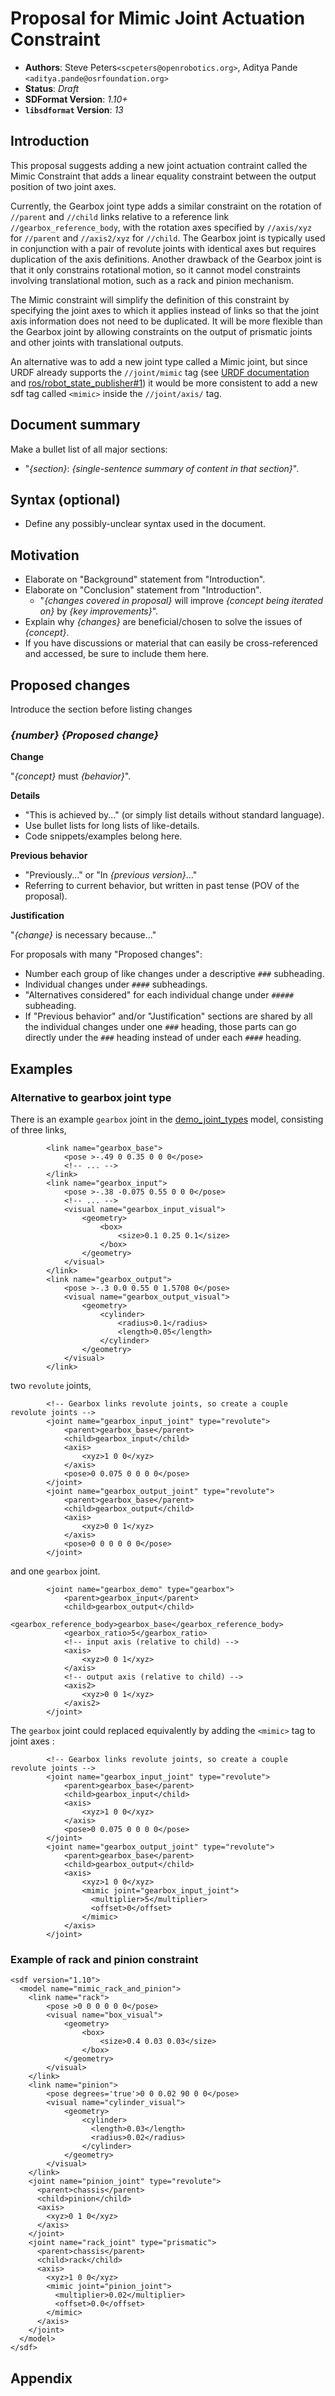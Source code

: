 # Proposal for Mimic Joint Actuation Constraint

* **Authors**:
Steve Peters`<scpeters@openrobotics.org>`,
Aditya Pande `<aditya.pande@osrfoundation.org>`
* **Status**: *Draft*
* **SDFormat Version**: *1.10+*
* **`libsdformat` Version**: *13*

## Introduction

This proposal suggests adding a new joint actuation contraint called the Mimic
Constraint that adds a linear equality constraint between the output position
of two joint axes.

Currently, the Gearbox joint type adds a similar constraint on the rotation
of `//parent` and `//child` links relative to a reference link
`//gearbox_reference_body`, with the rotation axes specified by
`//axis/xyz` for `//parent` and `//axis2/xyz` for `//child`.
The Gearbox joint is typically used in conjunction with a pair of
revolute joints with identical axes but requires duplication of the
axis definitions.
Another drawback of the Gearbox joint is that  it only constrains rotational
motion, so it cannot model constraints involving translational motion,
such as a rack and pinion mechanism.

The Mimic constraint will simplify the definition of this constraint by
specifying the joint axes to which it applies instead of links so
that the joint axis information does not need to be duplicated.
It will be more flexible than the Gearbox joint by
allowing constraints on the output of prismatic joints and other
joints with translational outputs.

An alternative was to add a new joint type called a Mimic joint,
but since URDF already supports the `//joint/mimic` tag (see
[URDF documentation](https://wiki.ros.org/urdf/XML/joint) and
[ros/robot\_state\_publisher#1](https://github.com/ros/robot_state_publisher/issues/1))
it would be more consistent to add a new sdf tag called ``<mimic>`` inside
the ``//joint/axis/`` tag.

## Document summary

Make a bullet list of all major sections:

* "*{section}*: *{single-sentence summary of content in that section}*".

## Syntax (optional)

* Define any possibly-unclear syntax used in the document.

## Motivation

* Elaborate on "Background" statement from "Introduction".
* Elaborate on "Conclusion" statement from "Introduction".
  * "*{changes covered in proposal}* will improve *{concept being iterated on}* by *{key improvements}*".
* Explain why *{changes}* are beneficial/chosen to solve the issues of *{concept}*.
* If you have discussions or material that can easily be cross-referenced and
  accessed, be sure to include them here.

## Proposed changes

Introduce the section before listing changes

### *{number}* *{Proposed change}*

**Change**

"*{concept}* must *{behavior}*".

**Details**

* "This is achieved by..." (or simply list details without standard language).
* Use bullet lists for long lists of like-details.
* Code snippets/examples belong here.

**Previous behavior**

* "Previously..." or "In *{previous version}*..."
* Referring to current behavior, but written in past tense (POV of the
proposal).

**Justification**

"*{change}* is necessary because..."

For proposals with many "Proposed changes":

* Number each group of like changes under a descriptive `###` subheading.
* Individual changes under `####` subheadings.
* "Alternatives considered" for each individual change under `#####` subheading.
* If "Previous behavior" and/or "Justification" sections are shared by all the
individual changes under one `###` heading, those parts can go directly under
the `###` heading instead of under each `####` heading.

## Examples

### Alternative to gearbox joint type

There is an example `gearbox` joint in the
[demo\_joint\_types](https://github.com/osrf/gazebo_models/blob/master/demo_joint_types/model.sdf#L156-L328)
model, consisting of three links,

~~~
        <link name="gearbox_base">
            <pose >-.49 0 0.35 0 0 0</pose>
            <!-- ... -->
        </link>
        <link name="gearbox_input">
            <pose >-.38 -0.075 0.55 0 0 0</pose>
            <!-- ... -->
            <visual name="gearbox_input_visual">
                <geometry>
                    <box>
                        <size>0.1 0.25 0.1</size>
                    </box>
                </geometry>
            </visual>
        </link>
        <link name="gearbox_output">
            <pose >-.3 0.0 0.55 0 1.5708 0</pose>
            <visual name="gearbox_output_visual">
                <geometry>
                    <cylinder>
                        <radius>0.1</radius>
                        <length>0.05</length>
                    </cylinder>
                </geometry>
            </visual>
        </link>
~~~

two `revolute` joints,

~~~
        <!-- Gearbox links revolute joints, so create a couple revolute joints -->
        <joint name="gearbox_input_joint" type="revolute">
            <parent>gearbox_base</parent>
            <child>gearbox_input</child>
            <axis>
                <xyz>1 0 0</xyz>
            </axis>
            <pose>0 0.075 0 0 0 0</pose>
        </joint>
        <joint name="gearbox_output_joint" type="revolute">
            <parent>gearbox_base</parent>
            <child>gearbox_output</child>
            <axis>
                <xyz>0 0 1</xyz>
            </axis>
            <pose>0 0 0 0 0 0</pose>
        </joint>
~~~

and one `gearbox` joint.

~~~
        <joint name="gearbox_demo" type="gearbox">
            <parent>gearbox_input</parent>
            <child>gearbox_output</child>
            <gearbox_reference_body>gearbox_base</gearbox_reference_body>
            <gearbox_ratio>5</gearbox_ratio>
            <!-- input axis (relative to child) -->
            <axis>
                <xyz>0 0 1</xyz>
            </axis>
            <!-- output axis (relative to child) -->
            <axis2>
                <xyz>0 0 1</xyz>
            </axis2>
        </joint>
~~~

The `gearbox` joint could replaced equivalently by adding the ``<mimic>``
tag to joint axes :

~~~
        <!-- Gearbox links revolute joints, so create a couple revolute joints -->
        <joint name="gearbox_input_joint" type="revolute">
            <parent>gearbox_base</parent>
            <child>gearbox_input</child>
            <axis>
                <xyz>1 0 0</xyz>
            </axis>
            <pose>0 0.075 0 0 0 0</pose>
        </joint>
        <joint name="gearbox_output_joint" type="revolute">
            <parent>gearbox_base</parent>
            <child>gearbox_output</child>
            <axis>
                <xyz>1 0 0</xyz>
                <mimic joint="gearbox_input_joint">
                  <multiplier>5</multiplier>
                  <offset>0</offset>
                </mimic>
            </axis>
        </joint>
~~~

### Example of rack and pinion constraint

~~~
<sdf version="1.10">
  <model name="mimic_rack_and_pinion">
    <link name="rack">
        <pose >0 0 0 0 0 0</pose>
        <visual name="box_visual">
            <geometry>
                <box>
                    <size>0.4 0.03 0.03</size>
                </box>
            </geometry>
        </visual>
    </link>
    <link name="pinion">
        <pose degrees='true'>0 0 0.02 90 0 0</pose>
        <visual name="cylinder_visual">
            <geometry>
                <cylinder>
                  <length>0.03</length>
                  <radius>0.02</radius>
                </cylinder>
            </geometry>
        </visual>
    </link>
    <joint name="pinion_joint" type="revolute">
      <parent>chassis</parent>
      <child>pinion</child>
      <axis>
        <xyz>0 1 0</xyz>
      </axis>
    </joint>
    <joint name="rack_joint" type="prismatic">
      <parent>chassis</parent>
      <child>rack</child>
      <axis>
        <xyz>1 0 0</xyz>
        <mimic joint="pinion_joint">
          <multiplier>0.02</multiplier>
          <offset>0.0</offset>
        </mimic>
      </axis>
    </joint>
  </model>
</sdf>
~~~


## Appendix
